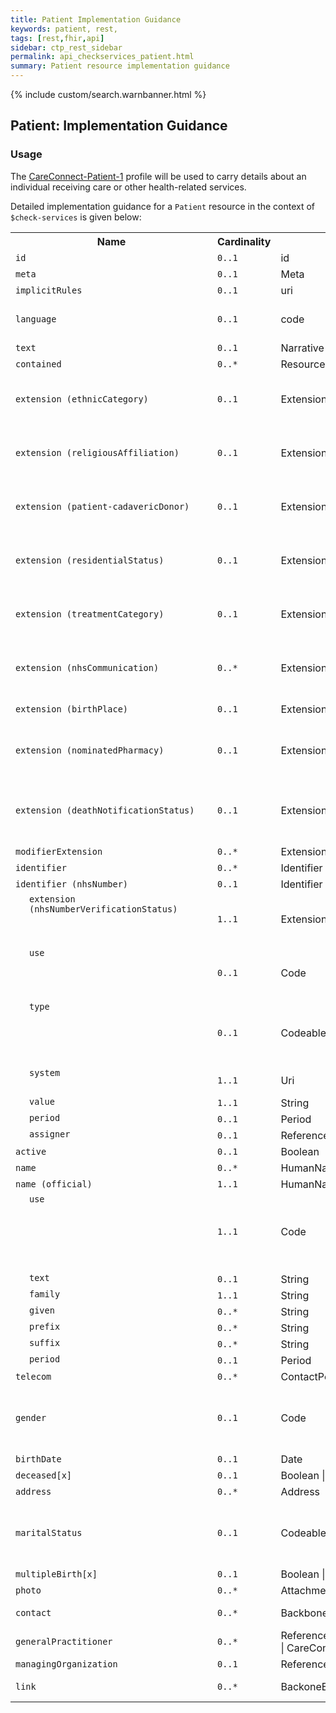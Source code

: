 ```yaml
---
title: Patient Implementation Guidance
keywords: patient, rest,
tags: [rest,fhir,api]
sidebar: ctp_rest_sidebar
permalink: api_checkservices_patient.html
summary: Patient resource implementation guidance
---
```


{% include custom/search.warnbanner.html %}

<!--
{% include custom/fhir.referencemin.html resource="" userlink="" page="" fhirname="Patient" fhirlink="[Patient](http://hl7.org/fhir/stu3/patient.html)" content="User Stories" userlink="" %}
-->

<style>
td.sub{
content: '';
display: block;
width: 285px;
background-image: url(images/tbl_vjoin_end.png);
background-repeat: no-repeat;
background-position: 10px  10px;
padding-left: 30px;
}

td.sub-sub{
content: '';
display: block;
width: 285px;
background-image: url(images/tbl_vjoin_end.png);
background-repeat: no-repeat;
background-position: 30px  10px;
padding-left: 50px;
}

td.sub-sub-sub{
content: '';
display: block;
width: 285px;
background-image: url(images/tbl_vjoin_end.png);
background-repeat: no-repeat;
background-position: 50px  10px;
padding-left: 70px;
}
</style>

  

## Patient: Implementation Guidance ##

  

### Usage ###

The [CareConnect-Patient-1](https://fhir.hl7.org.uk/STU3/StructureDefinition/CareConnect-Patient-1) profile will be used to carry details about an individual receiving care or other health-related services.

Detailed implementation guidance for a `Patient` resource in the context of `$check-services` is given below:
  
<table  style="min-width:100%;width:100%">
<tr>
<th  style="width:10%;">Name</th>
<th  style="width:5%;">Cardinality</th>
<th  style="width:10%;">Type</th>
<th  style="width:38%;">CareConnect Documentation</th>
</tr>
<tr>
<td><code>id</code></td>
<td><code>0..1</code></td>
<td>id</td>
<td>Logical id of this artifact</td>
</tr>
<tr>
<td><code>meta</code></td>
<td><code>0..1</code></td>
<td>Meta</td>
<td>Metadata about the resource</td>
</tr>
<tr>
<td><code>implicitRules</code></td>
<td><code>0..1</code></td>
<td>uri</td>
<td>A set of rules under which this content was created</td>
</tr>
<tr>
<td><code>language</code></td>
<td><code>0..1</code></td>
<td>code</td>
<td>Language of the resource content. <br/> <a  href="http://hl7.org/fhir/stu3/valueset-languages.html">Common Languages [Extensible but limited to All Languages]</a></td>
</tr>
<tr>
<td><code>text</code></td>
<td><code>0..1</code></td>
<td>Narrative</td>
<td>Text summary of the resource, for human interpretation</td>
</tr>
<tr>
<td><code>contained</code></td>
<td><code>0..*</code></td>
<td>Resource</td>
<td>Contained, inline Resources</td>
</tr>
<tr>
<td><code>extension (ethnicCategory)</code></td>
<td><code>0..1</code></td>
<td>Extension</td>
<td>Ethnic Category<br/>URL: <a  href="https://fhir.hl7.org.uk/STU3/StructureDefinition/Extension-CareConnect-EthnicCategory-1">https://fhir.hl7.org.uk/STU3/StructureDefinition/Extension-CareConnect-EthnicCategory-1</a></td>
</tr>
<tr>
<td><code>extension (religiousAffiliation)</code></td>
<td><code>0..1</code></td>
<td>Extension</td>
<td>Religious affiliation<br/>URL: <a  href="https://fhir.hl7.org.uk/STU3/StructureDefinition/Extension-CareConnect-ReligiousAffiliation-1">https://fhir.hl7.org.uk/STU3/StructureDefinition/Extension-CareConnect-ReligiousAffiliation-1</a></td>
</tr>
<tr>
<td><code>extension (patient-cadavericDonor)</code></td>
<td><code>0..1</code></td>
<td>Extension</td>
<td>Flag indicating whether the patient authorized the donation of body parts after death<br/>URL: <a  href="http://hl7.org/fhir/stu3/StructureDefinition/patient-cadavericDonor">http://hl7.org/fhir/stu3/StructureDefinition/patient-cadavericDonor</a></td>
</tr>
<tr>
<td><code>extension (residentialStatus)</code></td>
<td><code>0..1</code></td>
<td>Extension</td>
<td>The residential status of the patient<br/>URL: <a  href="https://fhir.hl7.org.uk/STU3/StructureDefinition/Extension-CareConnect-ResidentialStatus-1">https://fhir.hl7.org.uk/STU3/StructureDefinition/Extension-CareConnect-ResidentialStatus-1</a></td>
</tr>
<tr>
<td><code>extension (treatmentCategory)</code></td>
<td><code>0..1</code></td>
<td>Extension</td>
<td>The treatment category for this patient<br/>URL: <a  href="https://fhir.hl7.org.uk/STU3/StructureDefinition/Extension-CareConnect-TreatmentCategory-1">https://fhir.hl7.org.uk/STU3/StructureDefinition/Extension-CareConnect-TreatmentCategory-1</a></td>
</tr>
<tr>
<td><code>extension (nhsCommunication)</code></td>
<td><code>0..*</code></td>
<td>Extension</td>
<td>NHS communication preferences for a resource<br/>URL: <a  href="https://fhir.hl7.org.uk/STU3/StructureDefinition/Extension-CareConnect-NHSCommunication-1">https://fhir.hl7.org.uk/STU3/StructureDefinition/Extension-CareConnect-NHSCommunication-1</a></td>
</tr>
<tr>
<td><code>extension (birthPlace)</code></td>
<td><code>0..1</code></td>
<td>Extension</td>
<td>Birth Place: The registered place of birth of the patient.<br/>URL: <a  href="http://hl7.org/fhir/stu3/StructureDefinition/birthPlace">http://hl7.org/fhir/stu3/StructureDefinition/birthPlace</a></td>
</tr>
<tr>
<td><code>extension (nominatedPharmacy)</code></td>
<td><code>0..1</code></td>
<td>Extension</td>
<td>A patient's nominated pharmacy<br/>URL: <a  href="https://fhir.hl7.org.uk/STU3/StructureDefinition/Extension-CareConnect-NominatedPharmacy-1">https://fhir.hl7.org.uk/STU3/StructureDefinition/Extension-CareConnect-NominatedPharmacy-1</a></td>
</tr>
<tr>
<td><code>extension (deathNotificationStatus)</code></td>
<td><code>0..1</code></td>
<td>Extension</td>
<td>Representation of a patient’s death notification status (as held on Personal Demographics Service (PDS))<br/>URL: 
    <a href="https://fhir.hl7.org.uk/STU3/StructureDefinition/Extension-CareConnect-DeathNotificationStatus-1">https://fhir.hl7.org.uk/STU3/StructureDefinition/Extension-CareConnect-DeathNotificationStatus-1</a></td>
</tr>
<tr>
<td><code>modifierExtension</code></td>
<td><code>0..*</code></td>
<td>Extension</td>
<td>Extensions that cannot be ignored</td>
</tr>
<tr>
<td><code>identifier</code></td>
<td><code>0..*</code></td>
<td>Identifier</td>
<td>An identifier for this patient</td>
</tr>
<tr>
<td><code>identifier (nhsNumber)</code></td>
<td><code>0..1</code></td>
<td>Identifier</td>
<td>The patient's NHS number</td>
</tr>
<tr>
<td  class="sub"><code>extension (nhsNumberVerificationStatus)</code></td>
<td><code>1..1</code></td>
<td>Extension</td>
<td>NHS number verification status<br />URL: <a  href="https://fhir.hl7.org.uk/STU3/StructureDefinition/Extension-CareConnect-NHSNumberVerificationStatus-1">https://fhir.hl7.org.uk/STU3/StructureDefinition/Extension-CareConnect-NHSNumberVerificationStatus-1</a></td>
</tr>
<tr>
<td  class="sub"><code>use</code></td>
<td><code>0..1</code></td>
<td>Code</td>
<td>usual | official | temp | secondary (If known)<br />Binding (required): Identifies the purpose for this identifier, if known. (<a  href="http://hl7.org/fhir/stu3/valueset-identifier-use.html">http://hl7.org/fhir/stu3/valueset-identifier-use.html</a>)</td>
</tr>
<tr>
<td  class="sub"><code>type</code></td>
<td><code>0..1</code></td>
<td>CodeableConcept</td>
<td>Description of identifier<br/>Binding (extensible): A coded type for an identifier that can be used to determine which identifier to use for a specific purpose. (<a  href="http://hl7.org/fhir/stu3/valueset-identifier-type.html">http://hl7.org/fhir/stu3/valueset-identifier-type.html</a>)</td>
</tr>
<tr>
<td  class="sub"><code>system</code></td>
<td><code>1..1</code></td>
<td>Uri</td>
<td>The namespace for the identifier value<br/>Fixed Value: https://fhir.nhs.uk/Id/nhs-number</td>
</tr>
<tr>
<td  class="sub"><code>value</code></td>
<td><code>1..1</code></td>
<td>String</td>
<td>The value that is unique</td>
</tr>
<tr>
<td  class="sub"><code>period</code></td>
<td><code>0..1</code></td>
<td>Period</td>
<td>Time period when id is/was valid for use</td>
</tr>
<tr>
<td  class="sub"><code>assigner</code></td>
<td><code>0..1</code></td>
<td>Reference(CareConnectOrganization)</td>
<td>Organization that issued id (may be just text)</td>
</tr>
<tr>
<td><code>active</code></td>
<td><code>0..1</code></td>
<td>Boolean</td>
<td>Whether this patient's record is in active use</td>
</tr>
<tr>
<td><code>name</code></td>
<td><code>0..*</code></td>
<td>HumanName</td>
<td>A name associated with the patient</td>
</tr>
<tr>
<td><code>name (official)</code></td>
<td><code>1..1</code></td>
<td>HumanName</td>
<td>A name associated with the patient</td>
</tr>
<tr>
<td  class="sub"><code>use</code></td>
<td><code>1..1</code></td>
<td>Code</td>
<td>usual | official | temp | nickname | anonymous | old | maiden<br/>Fixed Value: official<br/>The use of a human name (<a  href="https://fhir.hl7.org.uk/STU3/ValueSet/CareConnect-NameUse-1">https://fhir.hl7.org.uk/STU3/ValueSet/CareConnect-NameUse-1</a>)</td>
</tr>
<tr>
<td  class="sub"><code>text</code></td>
<td><code>0..1</code></td>
<td>String</td>
<td>Text representation of the full name</td>
</tr>
<tr>
<td  class="sub"><code>family</code></td>
<td><code>1..1</code></td>
<td>String</td>
<td>TFamily name (often called 'Surname')</td>
</tr>
<tr>
<td  class="sub"><code>given</code></td>
<td><code>0..*</code></td>
<td>String</td>
<td>Given names (not always 'first'). Includes middle names</td>
</tr>
<tr>
<td  class="sub"><code>prefix</code></td>
<td><code>0..*</code></td>
<td>String</td>
<td>Parts that come before the name</td>
</tr>
<tr>
<td  class="sub"><code>suffix</code></td>
<td><code>0..*</code></td>
<td>String</td>
<td>Parts that come after the name</td>
</tr>
<tr>
<td  class="sub"><code>period</code></td>
<td><code>0..1</code></td>
<td>Period</td>
<td>Time period when name was/is in use</td>
</tr>
<tr>
<td><code>telecom</code></td>
<td><code>0..*</code></td>
<td>ContactPoint</td>
<td>A contact detail for the individual</td>
</tr>
<tr>
<td><code>gender</code></td>
<td><code>0..1</code></td>
<td>Code</td>
<td>male | female | other | unknown<br/>Binding (required): The gender of a person used for administrative purposes. (<a  href="https://fhir.hl7.org.uk/STU3/ValueSet/CareConnect-AdministrativeGender-1">https://fhir.hl7.org.uk/STU3/ValueSet/CareConnect-AdministrativeGender-1</a>)</td>
</tr>
<tr>
<td><code>birthDate</code></td>
<td><code>0..1</code></td>
<td>Date</td>
<td>The date of birth for the individual</td>
</tr>
<tr>
<td><code>deceased[x]</code></td>
<td><code>0..1</code></td>
<td>Boolean | dateTime</td>
<td>Indicates if the individual is deceased or not</td>
</tr>
<tr>
<td><code>address</code></td>
<td><code>0..*</code></td>
<td>Address</td>
<td>Addresses for the individual</td>
</tr>
<tr>
<td><code>maritalStatus</code></td>
<td><code>0..1</code></td>
<td>CodeableConcept</td>
<td>Marital (civil) status of a patient<br/>Binding (required): The domestic partnership status of a person. (<a  href="https://fhir.hl7.org.uk/STU3/ValueSet/CareConnect-MaritalStatus-1">https://fhir.hl7.org.uk/STU3/ValueSet/CareConnect-MaritalStatus-1</a>)</td>
</tr>
<tr>
<td><code>multipleBirth[x]</code></td>
<td><code>0..1</code></td>
<td>Boolean | Integer</td>
<td>Whether patient is part of a multiple birth</td>
</tr>
<tr>
<td><code>photo</code></td>
<td><code>0..*</code></td>
<td>Attachment</td>
<td>Image of the patient</td>
</tr>
<tr>
<td><code>contact</code></td>
<td><code>0..*</code></td>
<td>BackboneElement</td>
<td>A contact party (e.g. guardian, partner, friend) for the patient</td>
</tr>
<tr>
<td><code>generalPractitioner</code></td>
<td><code>0..*</code></td>
<td>Reference(CareConnectOrganization | CareConnectPractitioner)</td>
<td>Patient's nominated primary care provider</td>
</tr>
<tr>
<td><code>managingOrganization</code></td>
<td><code>0..1</code></td>
<td>Reference(CareConnectOrganization)</td>
<td>Organization that is the custodian of the patient record</td>
</tr>
<tr>
<td><code>link</code></td>
<td><code>0..*</code></td>
<td>BackoneElement</td>
<td>Link to another patient resource that concerns the same actual person</td>
</tr>
</table>

<!--stackedit_data:
eyJoaXN0b3J5IjpbMTIwMTkwMzk0MCwxMDYzNjIxNzc3LDcwND
gxNDYxNCwtMjU3MzkxOTQyLC0yMDgyODc4MzYwXX0=
-->